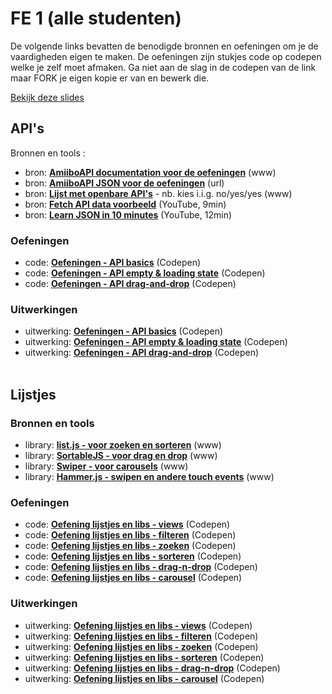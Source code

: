 # FE 1 (alle studenten)
De volgende links bevatten de benodigde bronnen en oefeningen om je de vaardigheden eigen te maken.
De oefeningen zijn stukjes code op codepen welke je zelf moet afmaken. Ga niet aan de slag in de codepen van de link maar FORK je eigen kopie er van en bewerk die.

[Bekijk deze slides](fe-1-iedereen.pdf)

## API's
Bronnen en tools : 
-   bron:  **[AmiiboAPI documentation voor de oefeningen](https://www.amiiboapi.com/)** (www)
-   bron:  **[AmiiboAPI JSON voor de oefeningen](https://www.amiiboapi.com/api/amiibo/?gameseries=Super%20Mario)**  (url)
-   bron:  **[Lijst met openbare API's](https://github.com/public-apis/public-apis)** - nb. kies i.i.g. no/yes/yes (www)
-   bron:  **[Fetch API data voorbeeld](https://www.youtube.com/watch?v=7f2HNadULOs)**  (YouTube, 9min)
-   bron:  **[Learn JSON in 10 minutes](https://www.youtube.com/watch?v=iiADhChRriM)**  (YouTube, 12min)


### Oefeningen

-   code:  [**Oefeningen - API basics**](https://codepen.io/shooft/pen/vYzROqZ)  (Codepen)
-   code:  [**Oefeningen - API empty & loading state**](https://codepen.io/shooft/pen/mdGxJZB) (Codepen)
-   code:  **[Oefeningen - API drag-and-drop](https://codepen.io/shooft/pen/gOdepNo)** (Codepen)

### Uitwerkingen


-   uitwerking:  **[Oefeningen - API basics](https://codepen.io/shooft/pen/OJovVev)**  (Codepen)
-   uitwerking:  [**Oefeningen - API empty & loading state**](https://codepen.io/shooft/pen/BaOrNgx) (Codepen)
-   uitwerking:  **[Oefeningen - API drag-and-drop](https://codepen.io/shooft/pen/NWLYqZL)** (Codepen)
<br/><br/>


## Lijstjes

### Bronnen en tools

-   library:  **[list.js - voor zoeken en sorteren](https://listjs.com/)**  (www)
-   library:  **[SortableJS - voor drag en drop](http://sortablejs.github.io/Sortable/)**  (www)
-   library:  **[Swiper - voor carousels](https://swiperjs.com/demos)**  (www)
-   library:  **[Hammer.js - swipen en andere touch events](https://hammerjs.github.io/)** (www)

### Oefeningen

-   code:  **[Oefening lijstjes en libs - views](https://codepen.io/shooft/pen/wvErdwQ)** (Codepen)
-   code:  [**Oefening lijstjes en libs - filteren**](https://codepen.io/shooft/pen/BaOwRyq) (Codepen)
-   code: [**Oefening lijstjes en libs - zoeken**](https://codepen.io/shooft/pen/PodJmzy) (Codepen)
-   code: [**Oefening lijstjes en libs - sorteren**](https://codepen.io/shooft/pen/XWPeRjK) (Codepen)
-   code: **[Oefening lijstjes en libs - drag-n-drop](https://codepen.io/shooft/pen/ZEMXKxp)** (Codepen)
-   code: **[Oefening lijstjes en libs - carousel](https://codepen.io/shooft/pen/RwYLgrm)** (Codepen)

### Uitwerkingen

-   uitwerking:  **[Oefening lijstjes en libs - views](https://codepen.io/shooft/pen/BaOwRBq)** (Codepen)
-   uitwerking:  [**Oefening lijstjes en libs - filteren**](https://codepen.io/shooft/pen/bGxoWNO) (Codepen)
-   uitwerking:  **[Oefening lijstjes en libs - zoeken](https://codepen.io/shooft/pen/BaOwRzv)** (Codepen)
-   uitwerking:  **[Oefening lijstjes en libs - sorteren](https://codepen.io/shooft/pen/ExewmgN)** (Codepen)
-   uitwerking:  **[Oefening lijstjes en libs - drag-n-drop](https://codepen.io/shooft/pen/eYLGWMB)** (Codepen)
-   uitwerking:  **[Oefening lijstjes en libs - carousel](https://codepen.io/shooft/pen/GRXMEoV)** (Codepen)
